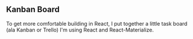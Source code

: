 ## Kanban Board
To get more comfortable building in React, I put together a little task board (ala Kanban or Trello)
I'm using React and React-Materialize.
